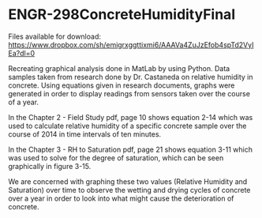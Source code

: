 # ENGR-298ConcreteHumidityFinal

Files available for download: https://www.dropbox.com/sh/emigrxggttixmi6/AAAVa4ZuJzEfob4spTd2VyIEa?dl=0

Recreating graphical analysis done in MatLab by using Python. Data samples taken from research done by Dr. Castaneda on relative humidity in concrete.
Using equations given in research documents, graphs were generated in order to display readings from sensors taken over the course of a year.

In the Chapter 2 - Field Study pdf, page 10 shows equation 2-14 which was used to calculate relative humidity of a specific concrete sample over the course
of 2014 in time intervals of ten minutes.

In the Chapter 3 - RH to Saturation pdf, page 21 shows equation 3-11 which was used to solve for the degree of saturation, which can be seen graphically
in figure 3-15.

We are concerned with graphing these two values (Relative Humidity and Saturation) over time to observe the wetting and drying cycles of concrete over a year
in order to look into what might cause the deterioration of concrete. 
